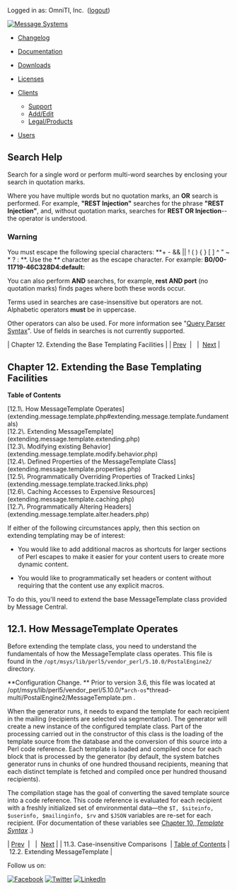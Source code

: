 Logged in as: OmniTI, Inc.  ([logout](https://support.messagesystems.com/logout.php))

[![Message Systems](https://support.messagesystems.com/images/ms-white205.png)](https://support.messagesystems.com/start.php) 

*   [Changelog](https://support.messagesystems.com/start.php?show=changelog)
*   [Documentation](https://support.messagesystems.com/docs/)
*   [Downloads](https://support.messagesystems.com/start.php)

*   [Licenses](https://support.messagesystems.com/license_summary.php)
*   <a href="">Clients</a>
    *   [Support](https://support.messagesystems.com/cs.php)
    *   [Add/Edit](https://support.messagesystems.com/edit_client.php)
    *   [Legal/Products](https://support.messagesystems.com/edit_products.php)
*   [Users](https://support.messagesystems.com/edit_customer.php)

## Search Help

Search for a single word or perform multi-word searches by enclosing your search in quotation marks.

Where you have multiple words but no quotation marks, an **OR** search is performed. For example, **"REST Injection"** searches for the phrase **"REST Injection"**, and, without quotation marks, searches for **REST OR Injection**--the operator is understood.

### Warning

You must escape the following special characters: **+ - && || ! ( ) { } [ ] ^ " ~ * ? : \**. Use the **\** character as the escape character. For example: **B0/00-11719-46C328D4\:default\:**

You can also perform **AND** searches, for example, **rest AND port** (no quotation marks) finds pages where both these words occur.

Terms used in searches are case-insensitive but operators are not. Alphabetic operators **must** be in uppercase.

Other operators can also be used. For more information see "[Query Parser Syntax](https://lucene.apache.org/core/old_versioned_docs/versions/3_0_0/queryparsersyntax.html)". Use of fields in searches is not currently supported.

| Chapter 12. Extending the Base Templating Facilities |
| [Prev](enhanced.dynamic.content.case.insensitive.php)  |   |  [Next](extending.message.template.extending.php) |

## Chapter 12. Extending the Base Templating Facilities

**Table of Contents**

<dl class="toc">

<dt>[12.1\. How MessageTemplate Operates](extending.message.template.php#extending.message.template.fundamentals)</dt>

<dt>[12.2\. Extending MessageTemplate](extending.message.template.extending.php)</dt>

<dt>[12.3\. Modifying existing Behavior](extending.message.template.modify.behavior.php)</dt>

<dt>[12.4\. Defined Properties of the MessageTemplate Class](extending.message.template.properties.php)</dt>

<dt>[12.5\. Programmatically Overriding Properties of Tracked Links](extending.message.template.tracked.links.php)</dt>

<dt>[12.6\. Caching Accesses to Expensive Resources](extending.message.template.caching.php)</dt>

<dt>[12.7\. Programmatically Altering Headers](extending.message.template.alter.headers.php)</dt>

</dl>

If either of the following circumstances apply, then this section on extending templating may be of interest:

*   You would like to add additional macros as shortcuts for larger sections of Perl escapes to make it easier for your content users to create more dynamic content.

*   You would like to programmatically set headers or content without requiring that the content use any explicit macros.

To do this, you'll need to extend the base MessageTemplate class provided by Message Central.

## 12.1. How MessageTemplate Operates

Before extending the template class, you need to understand the fundamentals of how the MessageTemplate class operates. This file is found in the `/opt/msys/lib/perl5/vendor_perl/5.10.0/PostalEngine2/` directory.

**Configuration Change. ** Prior to version 3.6, this file was located at /opt/msys/lib/perl5/vendor_perl/5.10.0/*`arch-os`*thread-multi/PostalEngine2/MessageTemplate.pm .

When the generator runs, it needs to expand the template for each recipient in the mailing (recipients are selected via segmentation). The generator will create a new instance of the configured template class. Part of the processing carried out in the constructor of this class is the loading of the template source from the database and the conversion of this source into a Perl code reference. Each template is loaded and compiled once for each block that is processed by the generator (by default, the system batches generator runs in chunks of one hundred thousand recipients, meaning that each distinct template is fetched and compiled once per hundred thousand recipients).

The compilation stage has the goal of converting the saved template source into a code reference. This code reference is evaluated for each recipient with a freshly initialized set of environmental data—the `$T, $siteinfo, $userinfo, $mailinginfo, $rv` and `$JSON` variables are re-set for each recipient. (For documentation of these variables see [Chapter 10, *Template Syntax*](mc-template-syntax.php "Chapter 10. Template Syntax") .)

| [Prev](enhanced.dynamic.content.case.insensitive.php)  |   |  [Next](extending.message.template.extending.php) |
| 11.3. Case-insensitive Comparisons  | [Table of Contents](index.php) |  12.2. Extending MessageTemplate |

Follow us on:

[![Facebook](https://support.messagesystems.com/images/icon-facebook.png)](http://www.facebook.com/messagesystems) [![Twitter](https://support.messagesystems.com/images/icon-twitter.png)](http://twitter.com/#!/MessageSystems) [![LinkedIn](https://support.messagesystems.com/images/icon-linkedin.png)](http://www.linkedin.com/company/message-systems)